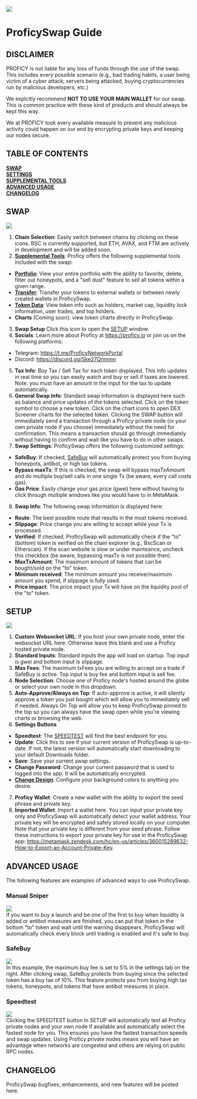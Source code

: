 ![](pictures/proficy_banner.png)

# ProficySwap Guide

## DISCLAIMER  
PROFICY is not liable for any loss of funds through the use of the swap. This includes every possible scenario (e.g., bad trading habits, a user being victim of a cyber attack, servers being attacked, buying cryptocurrencies run by malicious developers, etc.)  

We explcitly recommend **NOT TO USE YOUR MAIN WALLET** for our swap. This is common practice with these kind of products and should always be kept this way.  

We at PROFICY took every available measure to prevent any malicious activity could happen on our end by encrypting private keys and keeping our nodes secure.  

## TABLE OF CONTENTS
[**SWAP**](#swap)  
[**SETTINGS**](#settings)  
[**SUPPLEMENTAL TOOLS**](#supplemental-tools)  
[**ADVANCED USAGE**](#advanced-usage)  
[**CHANGELOG**](#changelog)  


## SWAP  

![](pictures/swap.png)  

1.	**Chain Selection**: Easily switch between chains by clicking on these icons. BSC is currently supported, but ETH, AVAX, and FTM are actively in development and will be added soon.
2. [**Supplemental Tools**](#supplemental-tools): Proficy offers the following supplemental tools included with the swap:
- [**Portfolio**](#portfolio): View your entire portfolio with the ability to favorite, delete, filter out honeypots, and a "sell dust" feature to sell all tokens within a given range. 
- [**Transfer**](#transfer): Transfer your tokens to external wallets or between newly created wallets in ProficySwap.
- [**Token Data**](#token-data): View token info such as holders, market cap, liquidity lock information, user trades, and top holders.
- **Charts** (Coming soon): view token charts directly in ProficySwap.
3.	**Swap Setup** Click this icon to open the [SETUP](#setup) window.
4.	**Socials**: Learn more about Proficy at https://proficy.io or join us on the following platforms:  
- Telegram: https://t.me/ProficyNetworkPortal
- Discord: https://discord.gg/Ske27Qnmmn 
5.	**Tax Info**: Buy Tax / Sell Tax for each token displayed. This info updates in real time so you can easily watch and buy or sell if taxes are lowered. Note: you must have an amount in the input for the tax to update automatically.
6. **General Swap Info**: Standard swap information is displayed here such as balance and price updates of the tokens selected. Click on the token symbol to choose a new token. Click on the chart icons to open DEX Screener charts for the selected token. Clicking the SWAP button will immediately send a transaction through a Proficy private node (or your own private node if you choose) immediately without the need for confirmation. This means a transaction should go through immediately without having to confirm and wait like you have to do in other swaps.
7. **Swap Settings**: ProficySwap offers the following customized settings:  
- **SafeBuy**: If checked, [SafeBuy](#safebuy) will automatically protect you from buying honeypots, antibot, or high tax tokens. 
- **Bypass maxTx**: If this is checked, the swap will bypass maxTxAmount and do multiple buy/sell calls in one single Tx (be aware, every call costs gas).
- **Gas Price**: Easily change your gas price (gwei) here without having to click through multiple windows like you would have to in MetaMask. 
8. **Swap Info**: The following swap information is displayed here:
- **Route**: The best possible route that results in the most tokens received.
- **Slippage**: Price change you are willing to accept while your Tx is processed.
- **Verified**: If checked, ProficySwap will automatically check if the "to" (bottom) token is verified on the chain explorer (e.g., BscScan or Etherscan). If the scan website is slow or under mainteance, uncheck this checkbox (be aware, bypassing maxTx is not possible then).
- **MaxTxAmount**: The maximum amount of tokens that can be bought/sold on the "to" token. 
- **Minimum received**: The minimum amount you receive/maximum amount you spend, if slippage is fully used. 
- **Price impact**: The price impact your Tx will have on the liquidity pool of the "to" token.

## SETUP

![](pictures/setup.png)  
1. **Custom Websocket URL**: If you host your own private node, enter the websocket URL here. Otherwise leave this blank and use a Proficy hosted private node.
2. **Standard Inputs**: Standard inputs the app will load on startup. Top input is gwei and bottom input is slippage.
3. **Max Fees**: The maximum txFees you are willing to accept on a trade if SafeBuy is active. Top input is buy fee and bottom input is sell fee.  
4. **Node Selection**: Choose one of Proficy node's hosted around the globe or select your own node in this dropdown.
5.  **Auto-Approve/Always on Top**: If auto-approve is active, it will silently approve a token you just bought which will allow you to immediately sell if needed. Always On Top will allow you to keep ProficySwap pinned to the top so you can always have the swap open while you're viewing charts or browsing the web.
6. **Settings Buttons**
- **Speedtest**: The [SPEEDTEST](#speedtest) will find the best endpoint for you.
- **Update**: Click this to see if your current version of ProficySwap is up-to-date. If not, the latest version will automatically start downloading to your default Downloads folder.
- **Save**: Save your current swap settings.
- **Change Password**: Change your current password that is used to logged into the app. It will be automatically encrypted.  
- [**Change Design**](#change-design): Configure your background colors to anything you desire.  
7. **Proficy Wallet**: Create a new wallet with the ability to export the seed phrase and private key.
8. **Imported Wallet**: Import a wallet here. You can input your private key only and ProficySwap will automatically detect your wallet address. Your private key will be encrypted and safely stored locally on your computer. Note that your private key is different from your seed phrase. Follow these instructions to export your private key for use in the ProficySwap app: https://metamask.zendesk.com/hc/en-us/articles/360015289632-How-to-Export-an-Account-Private-Key.

## ADVANCED USAGE
The following features are examples of advanced ways to use ProficySwap.
### Manual Sniper
![](pictures/manual.png)  
If you want to buy a launch and be one of the first to buy when liquidity is added or antibot measures are finished, you can put that token in the bottom "to" token and wait until the warning disappears. ProficySwap will automatically check every block until trading is enabled and it's safe to buy. 

### SafeBuy
![](pictures/safebuy.png)  
In this example, the maximum buy fee is set to 5% in the settings tab on the right. After clicking swap, SafeBuy protects from buying since the selected token has a buy tax of 10%. This feature protects you from buying high tax tokens, honeypots, and tokens that have antibot measures in place. 

### Speedtest
![](pictures/speedtest.png)  
Clicking the SPEEDTEST button in SETUP will automatically test all Proficy private nodes and your own node if available and automatically select the fastest node for you. This ensures you have the fastest transaction speeds and swap updates. Using Proficy private nodes means you will have an advantage when networks are congested and others are relying on public RPC nodes.

## CHANGELOG
ProficySwap bugfixes, enhancements, and new features will be posted here. 








